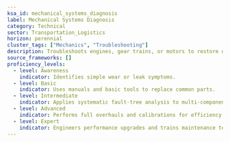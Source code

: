 ```yaml
---
ksa_id: mechanical_systems_diagnosis
label: Mechanical Systems Diagnosis
category: Technical
sector: Transportation_Logistics
horizon: perennial
cluster_tags: ["Mechanics", "Troubleshooting"]
description: Troubleshoots engines, gear trains, or motors to restore optimal performance.
source_frameworks: []
proficiency_levels:
  - level: Awareness
    indicator: Identifies simple wear or leak symptoms.
  - level: Basic
    indicator: Uses manuals and basic tools to replace common parts.
  - level: Intermediate
    indicator: Applies systematic fault‑tree analysis to multi‑component systems.
  - level: Advanced
    indicator: Performs full overhauls and calibrations for efficiency.
  - level: Expert
    indicator: Engineers performance upgrades and trains maintenance teams.
---
```

